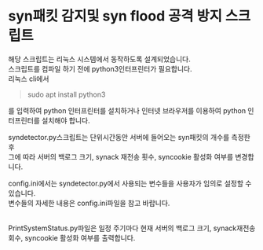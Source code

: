 
# syn패킷 감지및 syn flood 공격 방지 스크립트
해당 스크립트는 리눅스 시스템에서 동작하도록 설계되었습니다.  
스크립트를 컴파일 하기 전에 python3인터프린터가 필요합니다.  
리눅스 cli에서

> sudo apt install python3

를 입력하여 python 인터프린터를 설치하거나
인터넷 브라우저를 이용하여 python 인터프린터를 설치해야 합니다.

syndetector.py스크립트는 단위시간동안 서버에 들어오는 syn패킷의 개수를 측정한 후  
그에 따라 서버의 백로그 크기, synack 재전송 횟수, syncookie 활성화 여부를 변경합니다. 
  
config.ini에서는 syndetector.py에서 사용되는 변수들을 사용자가 임의로 설정할 수 있습니다.  
변수들의 자세한 내용은 config.ini파일을 참고 바랍니다.  



</br>
PrintSystemStatus.py파일은  
일정 주기마다 현재 서버의 백로그 크기, synack재전송 회수, syncookie 활성화 여부를 출력합니다.  
